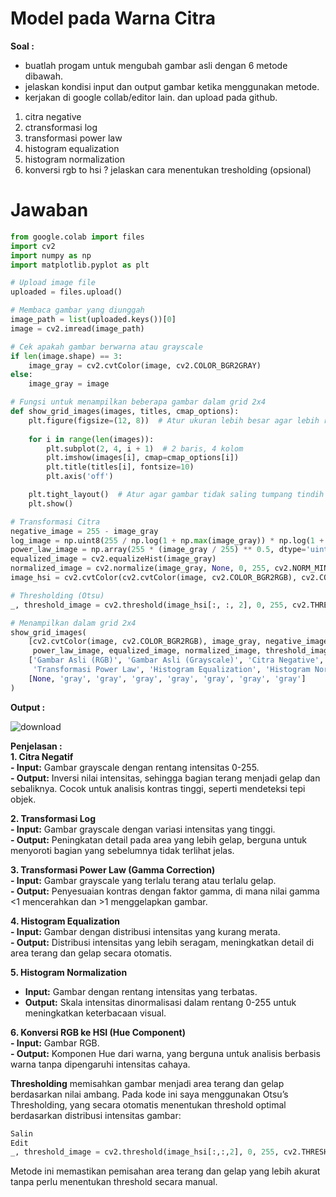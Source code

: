 # Model pada Warna Citra

**Soal :**<br>
- buatlah progam untuk mengubah gambar asli dengan 6 metode dibawah.
- jelaskan kondisi input dan output gambar ketika menggunakan metode.
- kerjakan di google collab/editor lain. dan upload pada github.  

1. citra negative
2. ctransformasi log
3. transformasi power law
4. histogram equalization
5. histogram normalization
6. konversi rgb to hsi ? jelaskan cara menentukan tresholding (opsional)

 # Jawaban

```python
from google.colab import files
import cv2
import numpy as np
import matplotlib.pyplot as plt

# Upload image file
uploaded = files.upload()

# Membaca gambar yang diunggah
image_path = list(uploaded.keys())[0]
image = cv2.imread(image_path)

# Cek apakah gambar berwarna atau grayscale
if len(image.shape) == 3:
    image_gray = cv2.cvtColor(image, cv2.COLOR_BGR2GRAY)
else:
    image_gray = image

# Fungsi untuk menampilkan beberapa gambar dalam grid 2x4
def show_grid_images(images, titles, cmap_options):
    plt.figure(figsize=(12, 8))  # Atur ukuran lebih besar agar lebih rapi
    
    for i in range(len(images)):
        plt.subplot(2, 4, i + 1)  # 2 baris, 4 kolom
        plt.imshow(images[i], cmap=cmap_options[i])
        plt.title(titles[i], fontsize=10)
        plt.axis('off')

    plt.tight_layout()  # Atur agar gambar tidak saling tumpang tindih
    plt.show()

# Transformasi Citra
negative_image = 255 - image_gray
log_image = np.uint8(255 / np.log(1 + np.max(image_gray)) * np.log(1 + image_gray.astype(np.float32)))
power_law_image = np.array(255 * (image_gray / 255) ** 0.5, dtype='uint8')
equalized_image = cv2.equalizeHist(image_gray)
normalized_image = cv2.normalize(image_gray, None, 0, 255, cv2.NORM_MINMAX)
image_hsi = cv2.cvtColor(cv2.cvtColor(image, cv2.COLOR_BGR2RGB), cv2.COLOR_RGB2HSV)

# Thresholding (Otsu)
_, threshold_image = cv2.threshold(image_hsi[:, :, 2], 0, 255, cv2.THRESH_BINARY + cv2.THRESH_OTSU)

# Menampilkan dalam grid 2x4
show_grid_images(
    [cv2.cvtColor(image, cv2.COLOR_BGR2RGB), image_gray, negative_image, log_image, 
     power_law_image, equalized_image, normalized_image, threshold_image], 
    ['Gambar Asli (RGB)', 'Gambar Asli (Grayscale)', 'Citra Negative', 'Transformasi Log', 
     'Transformasi Power Law', 'Histogram Equalization', 'Histogram Normalization', 'Thresholding Otsu'],
    [None, 'gray', 'gray', 'gray', 'gray', 'gray', 'gray', 'gray']
)

```
**Output :** <br>

![download](https://github.com/user-attachments/assets/d6e5a9c1-bcfd-4d58-8c15-07aed1628bb3)


**Penjelasan :** <br>
**1. Citra Negatif<br>**
**- Input:** Gambar grayscale dengan rentang intensitas 0-255.<br>
**- Output:** Inversi nilai intensitas, sehingga bagian terang menjadi gelap dan sebaliknya. Cocok untuk analisis kontras tinggi, seperti mendeteksi tepi objek.

**2. Transformasi Log<br>**
**- Input:** Gambar grayscale dengan variasi intensitas yang tinggi.<br>
**- Output:** Peningkatan detail pada area yang lebih gelap, berguna untuk menyoroti bagian yang sebelumnya tidak terlihat jelas.

**3. Transformasi Power Law (Gamma Correction)<br>**
**- Input:** Gambar grayscale yang terlalu terang atau terlalu gelap.<br>
**- Output:** Penyesuaian kontras dengan faktor gamma, di mana nilai gamma <1 mencerahkan dan >1 menggelapkan gambar.

**4. Histogram Equalization<br>**
**- Input:** Gambar dengan distribusi intensitas yang kurang merata.<br>
**- Output:** Distribusi intensitas yang lebih seragam, meningkatkan detail di area terang dan gelap secara otomatis.

**5. Histogram Normalization<br>**
- **Input:** Gambar dengan rentang intensitas yang terbatas.<br>
- **Output:** Skala intensitas dinormalisasi dalam rentang 0-255 untuk meningkatkan keterbacaan visual.

**6. Konversi RGB ke HSI (Hue Component)<br>**
**- Input:** Gambar RGB.<br>
**- Output:** Komponen Hue dari warna, yang berguna untuk analisis berbasis warna tanpa dipengaruhi intensitas cahaya.

**Thresholding** memisahkan gambar menjadi area terang dan gelap berdasarkan nilai ambang. Pada kode ini saya menggunakan Otsu’s Thresholding, yang secara otomatis menentukan threshold optimal berdasarkan distribusi intensitas gambar:

```python
Salin
Edit
_, threshold_image = cv2.threshold(image_hsi[:,:,2], 0, 255, cv2.THRESH_BINARY + cv2.THRESH_OTSU)
```
Metode ini memastikan pemisahan area terang dan gelap yang lebih akurat tanpa perlu menentukan threshold secara manual.
